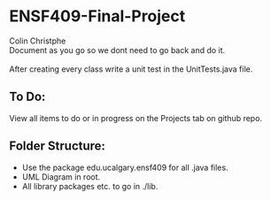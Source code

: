 # ENSF409-Final-Project
Colin Christphe
<br>
Document as you go so we dont need to go back and do it.
<br>
<br>
After creating every class write a unit test in the UnitTests.java file.

## To Do:
View all items to do or in progress on the Projects tab on github repo.
<br>

## Folder Structure:
* Use the package edu.ucalgary.ensf409 for all .java files.
* UML Diagram in root.
* All library packages etc. to go in ./lib.